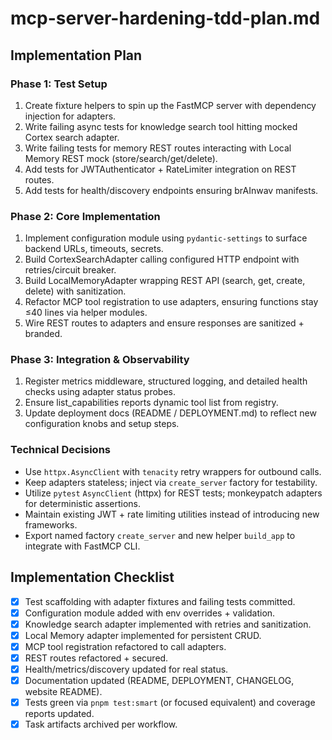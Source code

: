 # mcp-server-hardening-tdd-plan.md

## Implementation Plan

### Phase 1: Test Setup
1. Create fixture helpers to spin up the FastMCP server with dependency injection for adapters.
2. Write failing async tests for knowledge search tool hitting mocked Cortex search adapter.
3. Write failing tests for memory REST routes interacting with Local Memory REST mock (store/search/get/delete).
4. Add tests for JWTAuthenticator + RateLimiter integration on REST routes.
5. Add tests for health/discovery endpoints ensuring brAInwav manifests.

### Phase 2: Core Implementation
1. Implement configuration module using `pydantic-settings` to surface backend URLs, timeouts, secrets.
2. Build CortexSearchAdapter calling configured HTTP endpoint with retries/circuit breaker.
3. Build LocalMemoryAdapter wrapping REST API (search, get, create, delete) with sanitization.
4. Refactor MCP tool registration to use adapters, ensuring functions stay ≤40 lines via helper modules.
5. Wire REST routes to adapters and ensure responses are sanitized + branded.

### Phase 3: Integration & Observability
1. Register metrics middleware, structured logging, and detailed health checks using adapter status probes.
2. Ensure list_capabilities reports dynamic tool list from registry.
3. Update deployment docs (README / DEPLOYMENT.md) to reflect new configuration knobs and setup steps.

### Technical Decisions
- Use `httpx.AsyncClient` with `tenacity` retry wrappers for outbound calls.
- Keep adapters stateless; inject via `create_server` factory for testability.
- Utilize `pytest` `AsyncClient` (httpx) for REST tests; monkeypatch adapters for deterministic assertions.
- Maintain existing JWT + rate limiting utilities instead of introducing new frameworks.
- Export named factory `create_server` and new helper `build_app` to integrate with FastMCP CLI.

## Implementation Checklist
- [x] Test scaffolding with adapter fixtures and failing tests committed.
- [x] Configuration module added with env overrides + validation.
- [x] Knowledge search adapter implemented with retries and sanitization.
- [x] Local Memory adapter implemented for persistent CRUD.
- [x] MCP tool registration refactored to call adapters.
- [x] REST routes refactored + secured.
- [x] Health/metrics/discovery updated for real status.
- [x] Documentation updated (README, DEPLOYMENT, CHANGELOG, website README).
- [x] Tests green via `pnpm test:smart` (or focused equivalent) and coverage reports updated.
- [x] Task artifacts archived per workflow.
